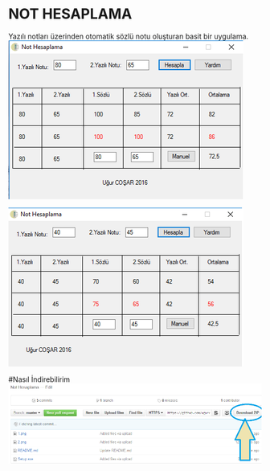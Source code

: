 # NOT HESAPLAMA
 Yazılı notları üzerinden otomatik sözlü notu oluşturan basit bir uygulama.
 ![image](https://raw.githubusercontent.com/ugurcosar/nothesaplama/master/1.png)
 
  ![image](https://raw.githubusercontent.com/ugurcosar/nothesaplama/master/2.png)
  
  #Nasıl İndirebilirim
 ![image](https://raw.githubusercontent.com/ugurcosar/nothesaplama/master/3.png)
